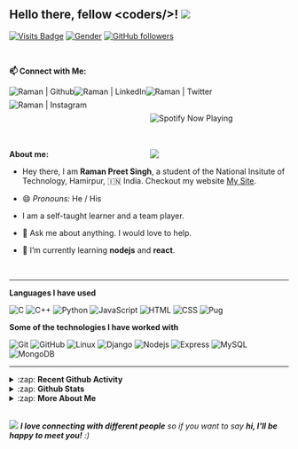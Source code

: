 ## Hello there, fellow \<coders/>! <img src="https://raw.githubusercontent.com/MartinHeinz/MartinHeinz/master/wave.gif" width="30px">

<!-- Visitor badge -->

[![Visits Badge](https://badges.pufler.dev/visits/raman08/raman08)](https://badges.pufler.dev/visits/raman08/raman08)
[![Gender](https://img.shields.io/badge/gender-%F0%9F%A4%B5-lightgrey)][github] <!-- Gender Badge -->
[![GitHub followers](https://img.shields.io/github/followers/raman08?label=Followers&style=social)](https://github.com/raman08/?tab=follow) <!-- No. of followers -->

</br>

**📫 Connect with Me:**

<!-- Github  -->

[<img align="left" title="Github" alt="Raman | Github" height="24px" src="https://img.shields.io/badge/Github-282C34?logo=github&logoColor=ffffff" />][github]

<!-- Linkdin  -->

[<img align="left" title="Linkedin" alt="Raman | LinkedIn" height="24px" src="https://img.shields.io/badge/LinkedIn-0A66C2?logo=linkedin&logoColor=ffffff" />][linkedin]

<!-- Twitter -->

[<img align="left" title="Twitter" alt="Raman | Twitter" height="24px" src="https://img.shields.io/badge/Twitter-1DA1F2?logo=twitter&logoColor=ffffff" />][twitter]

<!-- Instagram -->

[<img align="left" title="Instagram" alt="Raman | Instagram" height="24px" src="https://img.shields.io/badge/Instagram-E4405F?logo=instagram&logoColor=ffffff" />][instagram]

</br>
</br>

<!-- **My Current Spotify Music** -->

[<img  align="right" width="250px" title="Spotify" src="https://github-spotify-player.vercel.app/api/spotify-playing" alt="Spotify Now Playing"  />][spotify]

</br>
</br>
</br>

<!-- Furry Cat -->

[<img align="Right" width="250px" src="https://octodex.github.com/images/hula_loop_octodex03.gif" />][github]

**About me:**

-   Hey there, I am **Raman Preet Singh**, a student of the National Insitute of Technology, Hamirpur, :india: India.
    Checkout my website [My Site].

-   😄 _Pronouns:_ He / His

-   I am a self-taught learner and a team player.

-   💬 Ask me about anything. I would love to help.

-   🌱 I’m currently learning **nodejs** and **react**.

</br>

---

**Languages I have used**

![C](https://img.shields.io/badge/C-000000?logo=C)
![C++](https://img.shields.io/badge/C++-000000?logo=C%2b%2b)
![Python](https://img.shields.io/badge/Python-000000?logo=python)
![JavaScript](https://img.shields.io/badge/JavaScript-000000?logo=javascript)
![HTML](https://img.shields.io/badge/HTML-000000?logo=HTML5)
![CSS](https://img.shields.io/badge/CSS-000000?logo=css3)
![Pug](https://img.shields.io/badge/Pug-000000?logo=pug)

**Some of the technologies I have worked with**

![Git](https://img.shields.io/badge/Git-000000?logo=git)
![GitHub](https://img.shields.io/badge/Github-000000?logo=github)
![Linux](https://img.shields.io/badge/Linux-000000?logo=linux)
![Django](https://img.shields.io/badge/Django-000000?logo=django)
![Nodejs](https://img.shields.io/badge/Nodejs-000000?logo=node.js)
![Express](https://img.shields.io/badge/Express-000000?logo=express)
![MySQL](https://img.shields.io/badge/MYSQL-000000?logo=mysql)
![MongoDB](https://img.shields.io/badge/MongoDB-000000?logo=mongodb)

---

<details>
  <summary>:zap: <b> Recent Github Activity </b></summary>

</br>

<!--START_SECTION:activity-->

1. 🎉 Merged PR [#1](https://github.com/raman08/dirtycow.github.io/pull/1) in [raman08/dirtycow.github.io](https://github.com/raman08/dirtycow.github.io)
2. 🎉 Merged PR [#1](https://github.com/raman08/Online-Retail-Store/pull/1) in [raman08/Online-Retail-Store](https://github.com/raman08/Online-Retail-Store)
3. 🎉 Merged PR [#2](https://github.com//CSEC-NITH/git-workshop/pull/2) in [CSEC-NITH/git-workshop](https://github.com//CSEC-NITH/git-workshop)
4. 💪 Opened PR [#2](https://github.com//CSEC-NITH/git-workshop/pull/2) in [CSEC-NITH/git-workshop](https://github.com//CSEC-NITH/git-workshop)
5. ❌ Closed PR [#1](https://github.com//CSEC-NITH/git-workshop/pull/1) in [CSEC-NITH/git-workshop](https://github.com//CSEC-NITH/git-workshop)
 <!--END_SECTION:activity-->

</br>

</details>

<details>
    <summary> :zap: <b>Github Stats</b> </summary>

</br>

<img align="center" alt="Raman08's Github Stats" src="https://github-readme-stats.raman08.vercel.app/api?username=raman08&&count_private=true&show_icons=true&hide_border=true&theme=tokyonight&show_owner=true" />

<img align="center" alt="Raman08's Top Language" src="https://github-readme-stats.raman08.vercel.app/api/top-langs/?username=raman08&layout=compact&theme=tokyonight" />

</br>
</br>

<p><img align="center" src="https://github-readme-streak-stats.herokuapp.com/?user=raman08&" alt="Raman Streaks" /></p>

</br>

</details>

<details>
    <summary> :zap: <b>More About Me</b> </summary>

</br>

<!--START_SECTION:waka-->
![Lines of code](https://img.shields.io/badge/From%20Hello%20World%20I%27ve%20Written-4.7%20million%20lines%20of%20code-blue)

**🐱 My Github Data** 

> 🏆 497 Contributions in the Year 2021
 > 
> 📦 269.2 kB Used in Github's Storage 
 > 
> 💼 Opted to Hire
 > 
> 📜 41 Public Repositories 
 > 
> 🔑 18 Private Repositories  
 > 
**I'm a Night 🦉** 

```text
🌞 Morning    9 commits      ░░░░░░░░░░░░░░░░░░░░░░░░░   1.76% 
🌆 Daytime    127 commits    ██████░░░░░░░░░░░░░░░░░░░   24.85% 
🌃 Evening    197 commits    █████████░░░░░░░░░░░░░░░░   38.55% 
🌙 Night      178 commits    ████████░░░░░░░░░░░░░░░░░   34.83%

```


📊 **This Week I Spent My Time On** 

```text
💬 Programming Languages: 
C++                      11 hrs 20 mins      ████████████░░░░░░░░░░░░░   48.87% 
Python                   11 hrs 6 mins       ████████████░░░░░░░░░░░░░   47.9% 
Text                     16 mins             ░░░░░░░░░░░░░░░░░░░░░░░░░   1.2% 
reStructuredText         15 mins             ░░░░░░░░░░░░░░░░░░░░░░░░░   1.14% 
SQL                      3 mins              ░░░░░░░░░░░░░░░░░░░░░░░░░   0.23%

🐱‍💻 Projects: 
Competitive_Programming  6 hrs 25 mins       ███████░░░░░░░░░░░░░░░░░░   27.72% 
Django_Backend           6 hrs 23 mins       ███████░░░░░░░░░░░░░░░░░░   27.6% 
Django_Auth              4 hrs 23 mins       ████░░░░░░░░░░░░░░░░░░░░░   18.96% 
FaceBook_Hacker_Cup      3 hrs 18 mins       ███░░░░░░░░░░░░░░░░░░░░░░   14.3% 
Data_Structure           1 hr 53 mins        ██░░░░░░░░░░░░░░░░░░░░░░░   8.19%

💻 Operating System: 
Linux                    23 hrs 11 mins      █████████████████████████   100.0%

```

**I Mostly Code in JavaScript** 

```text
JavaScript               19 repos            ██████████░░░░░░░░░░░░░░░   41.3% 
Python                   7 repos             ███░░░░░░░░░░░░░░░░░░░░░░   15.22% 
C++                      5 repos             ██░░░░░░░░░░░░░░░░░░░░░░░   10.87% 
CSS                      5 repos             ██░░░░░░░░░░░░░░░░░░░░░░░   10.87% 
HTML                     4 repos             ██░░░░░░░░░░░░░░░░░░░░░░░   8.7%

```


**Timeline**

![Chart not found](https://raw.githubusercontent.com/raman08/raman08/master/charts/bar_graph.png) 


 Last Updated on 30/08/2021
<!--END_SECTION:waka-->

</br>

</details>

</br>

<!-- End Point -->

<img src="https://media.giphy.com/media/LnQjpWaON8nhr21vNW/giphy.gif" width="60"> <em><b>I love connecting with different people</b> so if you want to say <b>hi, I'll be happy to meet you!</b> :)</em>

<!-- Alisses -->

[mail]: mailto:ramanpre0810@gmail.com
[twitter]: https://twitter.com/RamanPr24209812
[instagram]: https://www.instagram.com/ramanpreet_boss/
[linkedin]: https://www.linkedin.com/in/raman-preet-singh-314206195/
[github]: https://github.com/raman08
[hackerrank]: https://www.hackerrank.com/ramanpre0810
[geekforgeek]: https://auth.geeksforgeeks.org/user/raman08/practice/
[codeforces]: http://codeforces.com/profile/raman08
[codechef]: https://www.codechef.com/users/raman08
[coursera]: https://www.coursera.org/user/c80cda9e74687f96f4db052554459549
[spotify]: https://open.spotify.com/user/31pyxhfmqwp7vm36ospr2te7m2qu
[my site]: https://ramanpreet.vercel.app

</br>

<!---

**raman08/raman08** is a ✨ _special_ ✨ repository because its `README.md` (this file) appears on your GitHub profile.

Here are some ideas to get you started:

- 🔭 I’m currently working on ...
- 🌱 I’m currently learning ...
- 👯 I’m looking to collaborate on ...
- 🤔 I’m looking for help with ...
- 💬 Ask me about ...
- 📫 How to reach me: ...
- 😄 Pronouns: ...
- ⚡ Fun fact: ...

-->
